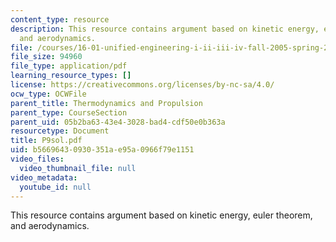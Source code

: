 ```yaml
---
content_type: resource
description: This resource contains argument based on kinetic energy, euler theorem,
  and aerodynamics.
file: /courses/16-01-unified-engineering-i-ii-iii-iv-fall-2005-spring-2006/b56696430930351ae95a0966f79e1151_P9sol.pdf
file_size: 94960
file_type: application/pdf
learning_resource_types: []
license: https://creativecommons.org/licenses/by-nc-sa/4.0/
ocw_type: OCWFile
parent_title: Thermodynamics and Propulsion
parent_type: CourseSection
parent_uid: 05b2ba63-43e4-3028-bad4-cdf50e0b363a
resourcetype: Document
title: P9sol.pdf
uid: b5669643-0930-351a-e95a-0966f79e1151
video_files:
  video_thumbnail_file: null
video_metadata:
  youtube_id: null
---
```

This resource contains argument based on kinetic energy, euler theorem, and aerodynamics.